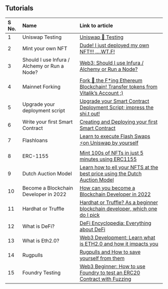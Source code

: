 

## Tutorials




| S  No.    | Name            | Link to article              |
| :-------- | :-------        | :------------------------- |
| 1         | Uniswap Testing | [Uniswap 🔀 Testing](https://medium.com/uv-labs/uniswap-testing-1d88ca523bf0)|
|2          | Mint your own NFT | [Dude! I just deployed my own NFT!!! ….WT.F!](https://medium.com/uv-labs/dude-i-just-deployed-my-own-nft-wt-f-9ef91c778af)|
|3          | Should I use Infura / Alchemy or Run a Node? | [Web3: Should I use Infura / Alchemy or Run a Node?](https://medium.com/uv-labs/web3-should-i-use-infura-alchemy-or-run-a-node-5311a13d173)|
|4          | Mainnet Forking | [Fork 🍴 the F*ing Ethereum Blockchain! Transfer tokens from Vitalik’s Account ;)](https://medium.com/uv-labs/fork-the-f-ing-ethereum-blockchain-transfer-tokens-from-vitaliks-account-46d408f7356c)|
|5          | Upgrade your deployment script | [Upgrade your Smart Contract Deployment Script; impress the shi.t out!](https://medium.com/uv-labs/deploying-smart-contracts-like-a-pro-bfab218b9c30)|
|6          | Write your first Smart Contract | [Creating and Deploying your first Smart Contract](https://medium.com/uv-labs/creating-and-deploying-your-first-smart-contract-466b4d4784e2) |
|7          | Flashloans |  [Learn to execute Flash Swaps ⚡on Uniswap by yourself](https://medium.com/buildbear/flash-swap-5bcdbd9aaa14) |
|8        | ERC-1155 |  [Mint 100s of NFTs in just 5 minutes using ERC1155](https://medium.com/buildbear/mint-100s-of-nfts-in-just-5-minutes-using-erc1155-963900ac985d) |
|9       | Dutch Auction Model |  [Learn how to ell your NFTS at the best price using the Dutch Auction Model](https://medium.com/buildbear/learn-how-to-sell-your-nfts-at-the-best-price-using-the-dutch-auction-model-2881261b09e3) |
|10       | Become a Blockchain Developer in 2022 |  [How can you become a Blockchain Developer in 2022](https://medium.com/buildbear/how-can-you-become-a-blockchain-developer-in-2022-c3fe3f23eff6) |
|11       | Hardhat or Truffle |  [Hardhat or Truffle? As a beginner blockchain developer, which one do I pick](https://medium.com/buildbear/hardhat-or-truffle-as-a-beginner-blockchain-developer-which-one-do-i-pick-34a6924a6983) |
|12       | What is DeFi? |  [DeFi Encyclopedia: Everything about DeFi](https://medium.com/buildbear/defi-encyclopedia-everything-about-defi-d0dad8176230) |
|13       | What is Eth2.0? |  [Web3 Development: Learn what is ETH2.0 and how it impacts you](https://medium.com/buildbear/eth2-0-what-and-why-should-i-know-as-a-developer-36c8bcd368dd) |
|14       | Rugpulls |  [Rugpulls and How to save yourself from them](https://medium.com/buildbear/rugpulls-and-how-to-save-yourself-from-them-df08247f8674) |
|15       | Foundry Testing |  [Web3 Beginner: How to use Foundry to test an ERC20 Contract with Fuzzing](https://medium.com/buildbear/web3-beginner-how-to-use-foundry-to-test-an-erc20-contract-with-fuzzing-3f456e8a10f5) |



